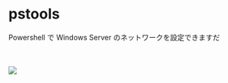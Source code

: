 # pstools
Powershell で Windows Server のネットワークを設定できますだ

<br />
<br />

<img src="https://cdn-ak.f.st-hatena.com/images/fotolife/u/uhoo/20181123/20181123140025.gif" witdh="60%">
